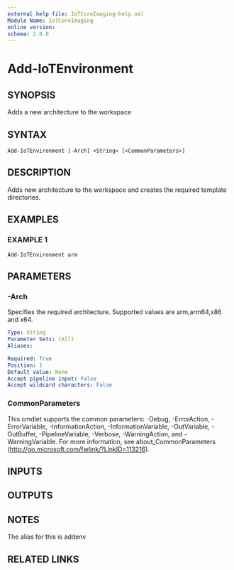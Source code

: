 ```yaml
---
external help file: IoTCoreImaging-help.xml
Module Name: IoTCoreImaging
online version:
schema: 2.0.0
---
```


# Add-IoTEnvironment

## SYNOPSIS
Adds a new architecture to the workspace

## SYNTAX

```
Add-IoTEnvironment [-Arch] <String> [<CommonParameters>]
```

## DESCRIPTION
Adds new architecture to the workspace and creates the required template directories.

## EXAMPLES

### EXAMPLE 1
```
Add-IoTEnvironment arm
```

## PARAMETERS

### -Arch
Specifies the required architecture.
Supported values are arm,arm64,x86 and x64.

```yaml
Type: String
Parameter Sets: (All)
Aliases:

Required: True
Position: 1
Default value: None
Accept pipeline input: False
Accept wildcard characters: False
```

### CommonParameters
This cmdlet supports the common parameters: -Debug, -ErrorAction, -ErrorVariable, -InformationAction, -InformationVariable, -OutVariable, -OutBuffer, -PipelineVariable, -Verbose, -WarningAction, and -WarningVariable.
For more information, see about_CommonParameters (http://go.microsoft.com/fwlink/?LinkID=113216).

## INPUTS

## OUTPUTS

## NOTES
The alias for this is addenv

## RELATED LINKS
